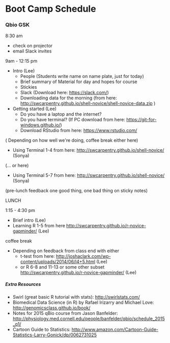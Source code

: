 # Boot Camp Schedule
### Qbio GSK

8:30 am
- check on projector
- email Slack invites

9am - 12:15 pm
- Intro (Lee)
    - People (Students write name on name plate, just for today)
    - Brief summary of Material for day and hopes for course
    - Stickies
    - Slack (Download here: https://slack.com/)
    - Downloading data for the morning (from here: http://swcarpentry.github.io/shell-novice/shell-novice-data.zip )
 - Getting started (Lee)
    - Do you have a laptop and the internet? 
    - Do you have terminal? (If PC download from here: https://git-for-windows.github.io/)
    - Download RStudio from here: https://www.rstudio.com/

( Depending on how well we're doing, coffee break either here)

- Using Terminal 1-4 from here: http://swcarpentry.github.io/shell-novice/ (Sonya)

(... or here)
- Using Terminal 5-7 from here: http://swcarpentry.github.io/shell-novice/ (Sonya)

(pre-lunch feedback one good thing, one bad thing on sticky notes)

LUNCH

1:15 - 4:30 pm
- Brief intro (Lee)
- Learning R 1-5 from here http://swcarpentry.github.io/r-novice-gapminder/ (Lee)

coffee break

- Depending on feedback from class end with either
    - t-test from here: http://joshaclark.com/wp-content/uploads/2014/06/l4+5.html (Lee)
    - or R 6-8 and 11-13 or some other subset http://swcarpentry.github.io/r-novice-gapminder/ (Lee)

##### Extra Resources
- Swirl (great basic R tutorial with stats): http://swirlstats.com/
- Biomedical Data Science (in R) by Rafael Irizarry and Michael Love: http://genomicsclass.github.io/book/
- Notes for 2015 qBio course from Jason Banfelder: http://physiology.med.cornell.edu/people/banfelder/qbio/schedule_2015_q1/
- Cartoon Guide to Statistics: http://www.amazon.com/Cartoon-Guide-Statistics-Larry-Gonick/dp/0062731025
